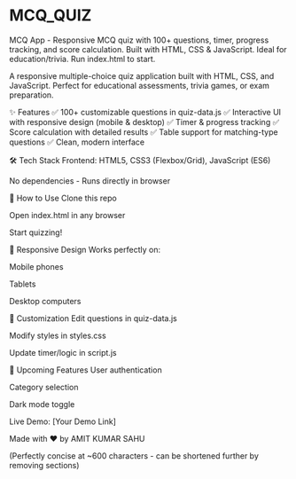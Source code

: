 # MCQ_QUIZ
MCQ App - Responsive MCQ quiz with 100+ questions, timer, progress tracking, and score calculation. Built with HTML, CSS &amp; JavaScript. Ideal for education/trivia. Run index.html to start.

A responsive multiple-choice quiz application built with HTML, CSS, and JavaScript. Perfect for educational assessments, trivia games, or exam preparation.

✨ Features
✅ 100+ customizable questions in quiz-data.js
✅ Interactive UI with responsive design (mobile & desktop)
✅ Timer & progress tracking
✅ Score calculation with detailed results
✅ Table support for matching-type questions
✅ Clean, modern interface

🛠️ Tech Stack
Frontend: HTML5, CSS3 (Flexbox/Grid), JavaScript (ES6)

No dependencies - Runs directly in browser

🚀 How to Use
Clone this repo

Open index.html in any browser

Start quizzing!

📱 Responsive Design
Works perfectly on:

Mobile phones

Tablets

Desktop computers

🔧 Customization
Edit questions in quiz-data.js

Modify styles in styles.css

Update timer/logic in script.js

🌟 Upcoming Features
User authentication

Category selection

Dark mode toggle

Live Demo: [Your Demo Link]

Made with ❤️ by AMIT KUMAR SAHU 

(Perfectly concise at ~600 characters - can be shortened further by removing sections)
